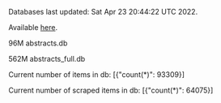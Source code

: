 Databases last updated: Sat Apr 23 20:44:22 UTC 2022. 

Available [here](https://github.com/cbeauhilton/ash-db/releases).


96M	abstracts.db

562M	abstracts_full.db

Current number of items in db:
[{"count(*)": 93309}]

Current number of scraped items in db:
[{"count(*)": 64075}]
